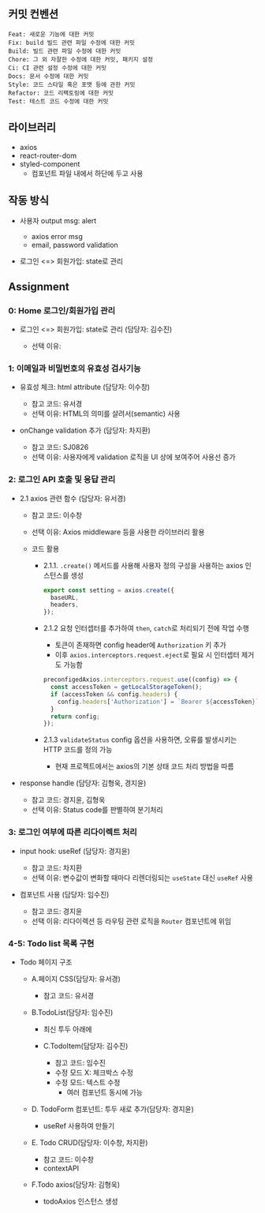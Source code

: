 ## 커밋 컨벤션

```
Feat: 새로운 기능에 대한 커밋
Fix: build 빌드 관련 파일 수정에 대한 커밋
Build: 빌드 관련 파일 수정에 대한 커밋
Chore: 그 외 자잘한 수정에 대한 커밋, 패키지 설정
Ci: CI 관련 설정 수정에 대한 커밋
Docs: 문서 수정에 대한 커밋
Style: 코드 스타일 혹은 포맷 등에 관한 커밋
Refactor: 코드 리팩토링에 대한 커밋
Test: 테스트 코드 수정에 대한 커밋
```

## 라이브러리

- axios
- react-router-dom
- styled-component
  - 컴포넌트 파일 내에서 하단에 두고 사용

## 작동 방식

- 사용자 output msg: alert

  - axios error msg
  - email, password validation

- 로그인 <=> 회원가입: state로 관리

## Assignment

### 0: Home 로그인/회원가입 관리

- 로그인 <=> 회원가입: state로 관리 (담당자: 김수진)

  - 선택 이유:

### 1: 이메일과 비밀번호의 유효성 검사기능

- 유효성 체크: html attribute (담당자: 이수창)

  - 참고 코드: 유서경
  - 선택 이유: HTML의 의미를 살려서(semantic) 사용

- onChange validation 추가 (담당자: 차지환)

  - 참고 코드: SJ0826
  - 선택 이유: 사용자에게 validation 로직을 UI 상에 보여주어 사용선 증가

### 2: 로그인 API 호출 및 응답 관리

- 2.1 axios 관련 함수 (담당자: 유서경)

  - 참고 코드: 이수창
  - 선택 이유: Axios middleware 등을 사용한 라이브러리 활용
  - 코드 활용

    - 2.1.1. `.create()` 메서드를 사용해 사용자 정의 구성을 사용하는 axios 인스턴스를 생성

      ```js
      export const setting = axios.create({
        baseURL,
        headers,
      });
      ```

    - 2.1.2 요청 인터셉터를 추가하여 `then`, `catch`로 처리되기 전에 작업 수행
      - 토큰이 존재하면 config header에 `Authorization` 키 추가
      - 이후 `axios.interceptors.request.eject`로 필요 시 인터셉터 제거도 가능함
      ```js
      preconfigedAxios.interceptors.request.use((config) => {
        const accessToken = getLocalStorageToken();
        if (accessToken && config.headers) {
          config.headers['Authorization'] = `Bearer ${accessToken}`;
        }
        return config;
      });
      ```
    - 2.1.3 `validateStatus` config 옵션을 사용하면, 오류를 발생시키는 HTTP 코드를 정의 가능
      - 현재 프로젝트에서는 axios의 기본 상태 코드 처리 방법을 따름

- response handle (담당자: 김형욱, 경지윤)

  - 참고 코드: 경지윤, 김형욱
  - 선택 이유: Status code를 판별하여 분기처리

### 3: 로그인 여부에 따른 리다이렉트 처리

- input hook: useRef (담당자: 경지윤)

  - 참고 코드: 차지환
  - 선택 이유: 변수값이 변화할 때마다 리렌더링되는 `useState` 대신 `useRef` 사용

- <Navigate /> 컴포넌트 사용 (담당자: 임수진)

  - 참고 코드: 경지윤
  - 선택 이유: 리다이렉션 등 라우팅 관련 로직을 `Router` 컴포넌트에 위임

### 4-5: Todo list 목록 구현

- Todo 페이지 구조

  - A.페이지 CSS(담당자: 유서경)

    - 참고 코드: 유서경

  - B.TodoList(담당자: 임수진)

    - 최신 투두 아래에

    - C.TodoItem(담당자: 김수진)
      - 참고 코드: 임수진
      - 수정 모드 X: 체크박스 수정
      - 수정 모드: 텍스트 수정
        - 여러 컴포넌트 동시에 가능

  - D. TodoForm 컴포넌트: 투두 새로 추가(담당자: 경지윤)

    - useRef 사용하여 만들기

  - E. Todo CRUD(담당자: 이수창, 차지환)

    - 참고 코드: 이수창
    - contextAPI

  - F.Todo axios(담당자: 김형욱)

    - todoAxios 인스턴스 생성
